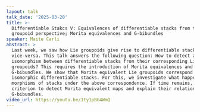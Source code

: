 ```yaml
---
layout: talk
talk_date: '2025-03-20'
title: >-
  Differentiable Stakcs V: Equivalences of differentiable stacks from the Lie
  groupoid perspective; Morita equivalences and G-bibundles
speaker: Maite Carli
abstract: >
  Last week, we saw how Lie groupoids give rise to differentiable stacks and
  vice-versa. This talk answers the following question: How to detect an
  isomorphism between differentiable stacks from their corresponding Lie
  groupoids? This requires the introduction of Morita equivalences and
  G-bibundles. We show that Morita equivalent Lie groupoids correspond to
  isomorphic differentiable stacks. For this, we investigate what happens to
  morphisms of stacks under the above correspondence. If time remains, we give a
  criterion to detect Morita equivalent maps and explain their relation to
  G-bibundles.
video_url: https://youtu.be/1ty1pBG4WmQ
---
```

